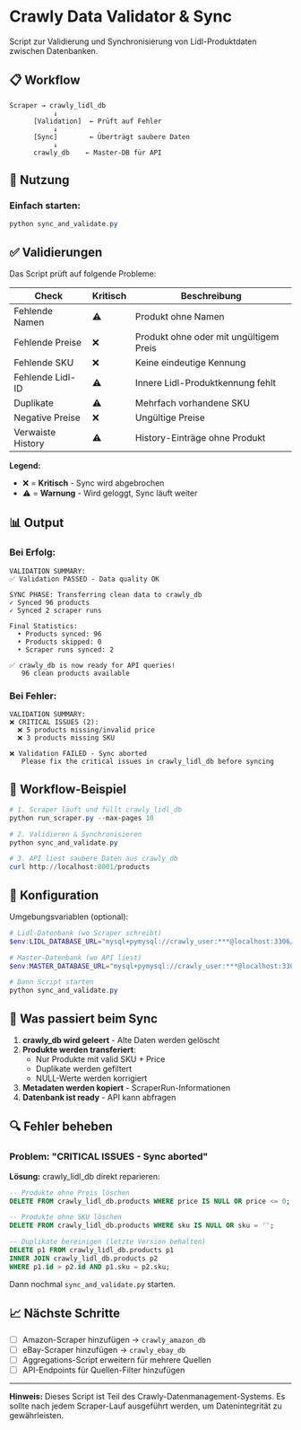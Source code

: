 # Crawly Data Validator & Sync

Script zur Validierung und Synchronisierung von Lidl-Produktdaten zwischen Datenbanken.

## 📋 Workflow

```
Scraper → crawly_lidl_db
           ↓
      [Validation]  ← Prüft auf Fehler
           ↓
      [Sync]        ← Überträgt saubere Daten
           ↓
      crawly_db    ← Master-DB für API
```

## 🚀 Nutzung

### Einfach starten:
```powershell
python sync_and_validate.py
```

## ✅ Validierungen

Das Script prüft auf folgende Probleme:

| Check | Kritisch | Beschreibung |
|-------|----------|-------------|
| Fehlende Namen | ⚠️ | Produkt ohne Namen |
| Fehlende Preise | ❌ | Produkt ohne oder mit ungültigem Preis |
| Fehlende SKU | ❌ | Keine eindeutige Kennung |
| Fehlende Lidl-ID | ⚠️ | Innere Lidl-Produktkennung fehlt |
| Duplikate | ⚠️ | Mehrfach vorhandene SKU |
| Negative Preise | ❌ | Ungültige Preise |
| Verwaiste History | ⚠️ | History-Einträge ohne Produkt |

**Legend:**
- ❌ = **Kritisch** - Sync wird abgebrochen
- ⚠️ = **Warnung** - Wird geloggt, Sync läuft weiter

## 📊 Output

### Bei Erfolg:
```
VALIDATION SUMMARY:
✅ Validation PASSED - Data quality OK

SYNC PHASE: Transferring clean data to crawly_db
✓ Synced 96 products
✓ Synced 2 scraper runs

Final Statistics:
  • Products synced: 96
  • Products skipped: 0
  • Scraper runs synced: 2

✅ crawly_db is now ready for API queries!
   96 clean products available
```

### Bei Fehler:
```
VALIDATION SUMMARY:
❌ CRITICAL ISSUES (2):
  ❌ 5 products missing/invalid price
  ❌ 3 products missing SKU

❌ Validation FAILED - Sync aborted
   Please fix the critical issues in crawly_lidl_db before syncing
```

## 🔄 Workflow-Beispiel

```powershell
# 1. Scraper läuft und füllt crawly_lidl_db
python run_scraper.py --max-pages 10

# 2. Validieren & Synchronisieren
python sync_and_validate.py

# 3. API liest saubere Daten aus crawly_db
curl http://localhost:8001/products
```

## 📝 Konfiguration

Umgebungsvariablen (optional):

```powershell
# Lidl-Datenbank (wo Scraper schreibt)
$env:LIDL_DATABASE_URL="mysql+pymysql://crawly_user:***@localhost:3306/crawly_lidl_db"

# Master-Datenbank (wo API liest)
$env:MASTER_DATABASE_URL="mysql+pymysql://crawly_user:***@localhost:3306/crawly_db"

# Dann Script starten
python sync_and_validate.py
```

## 🎯 Was passiert beim Sync

1. **crawly_db wird geleert** - Alte Daten werden gelöscht
2. **Produkte werden transferiert**:
   - Nur Produkte mit valid SKU + Price
   - Duplikate werden gefiltert
   - NULL-Werte werden korrigiert
3. **Metadaten werden kopiert** - ScraperRun-Informationen
4. **Datenbank ist ready** - API kann abfragen

## 🔍 Fehler beheben

### Problem: "CRITICAL ISSUES - Sync aborted"

**Lösung:** crawly_lidl_db direkt reparieren:

```sql
-- Produkte ohne Preis löschen
DELETE FROM crawly_lidl_db.products WHERE price IS NULL OR price <= 0;

-- Produkte ohne SKU löschen
DELETE FROM crawly_lidl_db.products WHERE sku IS NULL OR sku = '';

-- Duplikate bereinigen (letzte Version behalten)
DELETE p1 FROM crawly_lidl_db.products p1
INNER JOIN crawly_lidl_db.products p2
WHERE p1.id > p2.id AND p1.sku = p2.sku;
```

Dann nochmal `sync_and_validate.py` starten.

## 📈 Nächste Schritte

- [ ] Amazon-Scraper hinzufügen → `crawly_amazon_db`
- [ ] eBay-Scraper hinzufügen → `crawly_ebay_db`
- [ ] Aggregations-Script erweitern für mehrere Quellen
- [ ] API-Endpoints für Quellen-Filter hinzufügen

---

**Hinweis:** Dieses Script ist Teil des Crawly-Datenmanagement-Systems. Es sollte nach jedem Scraper-Lauf ausgeführt werden, um Datenintegrität zu gewährleisten.
